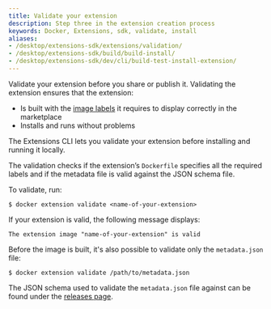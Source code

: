 ```yaml
---
title: Validate your extension
description: Step three in the extension creation process
keywords: Docker, Extensions, sdk, validate, install
aliases:
- /desktop/extensions-sdk/extensions/validation/
- /desktop/extensions-sdk/build/build-install/
- /desktop/extensions-sdk/dev/cli/build-test-install-extension/
---
```


Validate your extension before you share or publish it. Validating the extension ensures that the extension:

- Is built with the [image labels](labels.md) it requires to display correctly in the marketplace
- Installs and runs without problems

The Extensions CLI lets you validate your extension before installing and running it locally.

The validation checks if the extension’s `Dockerfile` specifies all the required labels and if the metadata file is valid against the JSON schema file.

To validate, run:

```console
$ docker extension validate <name-of-your-extension>
```

If your extension is valid, the following message displays:

```console
The extension image "name-of-your-extension" is valid
```

Before the image is built, it's also possible to validate only the `metadata.json` file:

```console
$ docker extension validate /path/to/metadata.json
```

The JSON schema used to validate the `metadata.json` file against can be found under the [releases page](https://github.com/docker/extensions-sdk/releases/latest).